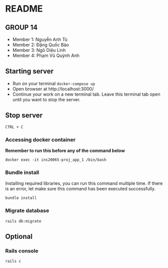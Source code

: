 # README

## GROUP 14

- Member 1: Nguyễn Anh Tú
- Member 2: Đặng Quốc Bảo
- Member 3: Ngô Diệu Linh
- Member 4: Phạm Vũ Quỳnh Anh

## Starting server

- Run on your terminal `docker-compose up`
- Open browser at http://localhost:3000/
- Continue your work on a new terminal tab. Leave this terminal tab open until you want to stop the server.

## Stop server

`CTRL + C`

### Accessing docker container
**Remember to run this before any of the command below**

`docker exec -it ins20065-proj_app_1 /bin/bash`

### Bundle install
Installing required libraries, you can run this command multiple time. If there is an error, let make sure this command has been executed successfully.

`bundle install`

### Migrate database

`rails db:migrate`

## Optional

### Rails console

`rails c`
